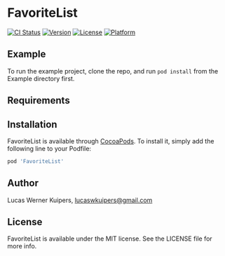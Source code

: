 # FavoriteList

[![CI Status](https://img.shields.io/travis/lucaswkuipers/FavoriteList.svg?style=flat)](https://travis-ci.org/lucaswkuipers/FavoriteList)
[![Version](https://img.shields.io/cocoapods/v/FavoriteList.svg?style=flat)](https://cocoapods.org/pods/FavoriteList)
[![License](https://img.shields.io/cocoapods/l/FavoriteList.svg?style=flat)](https://cocoapods.org/pods/FavoriteList)
[![Platform](https://img.shields.io/cocoapods/p/FavoriteList.svg?style=flat)](https://cocoapods.org/pods/FavoriteList)

## Example

To run the example project, clone the repo, and run `pod install` from the Example directory first.

## Requirements

## Installation

FavoriteList is available through [CocoaPods](https://cocoapods.org). To install
it, simply add the following line to your Podfile:

```ruby
pod 'FavoriteList'
```

## Author

Lucas Werner Kuipers, lucaswkuipers@gmail.com

## License

FavoriteList is available under the MIT license. See the LICENSE file for more info.

